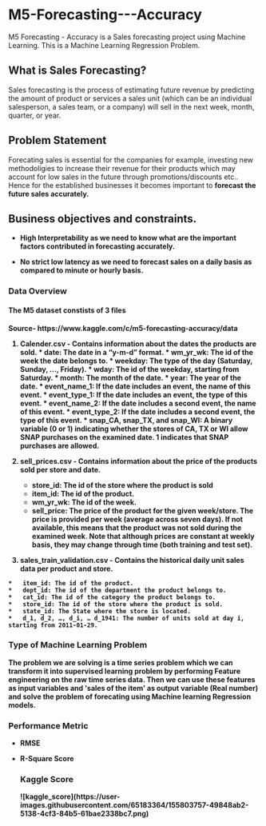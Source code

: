 # M5-Forecasting---Accuracy
M5 Forecasting - Accuracy is a Sales forecasting project using Machine Learning. This is a Machine Learning Regression Problem.

<h2> What is Sales Forecasting?</h2>

<p>
Sales forecasting is the process of estimating future revenue by predicting the amount of product or services a sales unit (which can be an individual salesperson, a sales team, or a company) will sell in the next week, month, quarter, or year.
</p>

<h2> Problem Statement</h2>

<p>
Forecating sales is essential for the companies for example, investing new methodoligies to increase their revenue for their products which may account for low sales in the future through promotions/discounts etc.. Hence for the established businesses it becomes important to <b> forecast the future sales accurately.<b>
</p>
  
  
  <h2>  Business objectives and constraints. </h2>
  
  *   High Interpretability as we need to know what are the
important factors contributed in forecasting accurately.

*   No strict low latency as we need to forecast sales
on a daily basis as compared to minute or hourly basis.


  <h3>  Data Overview </h3>
  
  <h4>The M5 dataset constists of 3 files </h4>
<b>Source- </b> https://www.kaggle.com/c/m5-forecasting-accuracy/data

1.   Calender.csv - Contains information about the dates the products are sold.
    *   date: The date in a “y-m-d” format.
    *   wm_yr_wk: The id of the week the date belongs to.
    *   weekday: The type of the day (Saturday, Sunday, …, Friday).
    *   wday: The id of the weekday, starting from Saturday.
    *   month: The month of the date.
    *   year: The year of the date.
    *   event_name_1: If the date includes an event, the name of this event.
    *   event_type_1: If the date includes an event, the type of this event.
    *   event_name_2: If the date includes a second event, the name of this event.
    *   event_type_2: If the date includes a second event, the type of this event.
    *   snap_CA, snap_TX, and snap_WI: A binary variable (0 or 1) indicating whether the stores of CA, TX or WI allow SNAP  purchases on the examined date. 1 indicates that SNAP purchases are allowed.
  
  
  
  
2.  sell_prices.csv - Contains information about the price of the products sold per store and date.

    *   store_id: The id of the store where the product is sold
    *   item_id: The id of the product.
    *   wm_yr_wk: The id of the week.
    *   sell_price: The price of the product for the given week/store. The price is provided per week (average across seven days). If not available, this means that the product was not sold during the examined week. Note that although prices are constant at weekly basis, they may change through time (both training and test set).  




3.   sales_train_validation.csv - Contains the historical daily unit sales data per product and store.

    *   item_id: The id of the product.
    *   dept_id: The id of the department the product belongs to.
    *   cat_id: The id of the category the product belongs to.
    *   store_id: The id of the store where the product is sold.
    *   state_id: The State where the store is located.
    *   d_1, d_2, …, d_i, … d_1941: The number of units sold at day i, starting from 2011-01-29. 
  
  
  <h3> Type of Machine Learning Problem </h3>
  
  <p>
The problem we are solving is a time series problem which we can transform it into supervised learning problem by performing Feature engineering on the raw time series data. Then we can use these features as input variables and 'sales of the item' as output variable (Real number) and solve the problem of forecating using Machine learning Regression models.     
</p>
  
  <h3>  Performance Metric</h3>
  
  * RMSE 
    
* R-Square Score
  
  <h3> Kaggle Score </h3>
  ![kaggle_score](https://user-images.githubusercontent.com/65183364/155803757-49848ab2-5138-4cf3-84b5-61bae2338bc7.png)
